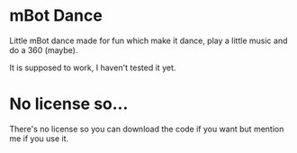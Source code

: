 # mBot Dance
Little mBot dance made for fun which make it dance, play a little music and do a 360 (maybe).

It is supposed to work, I haven't tested it yet.

# No license so...
There's no license so you can download the code if you want but mention me if you use it.
